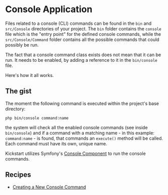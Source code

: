 # Console Application

Files related to a console (CLI) commands can be found in the `bin` and `src/Console` directories of your project. The 
`bin` folder contains the `console` file which is the "entry point" for the defined console commands, while the 
`src/Console/Command` folder contains all the possible commands that could possibly be run. 

The fact that a console command class exists does not mean that it can be run. It needs to be enabled, by adding a
reference to it in the `bin/console` file.

Here's how it all works.

## The gist

The moment the following command is executed within the project's base directory:
```shell
php bin/console command:name
```

the system will check all the enabled console commands (see inside `bin/console`) and if a command with a matching 
name - in this example: `command:name` - is found, that commands an `execute()` method will be called. Each command 
must have its own, unique name.

Kickstart utilizes Symfony's [Console Component](https://symfony.com/doc/5.2/components/console.html) to run the console
commands.

## Recipes

* [Creating a New Console Command](cookbook/New_Console_Command.md)
